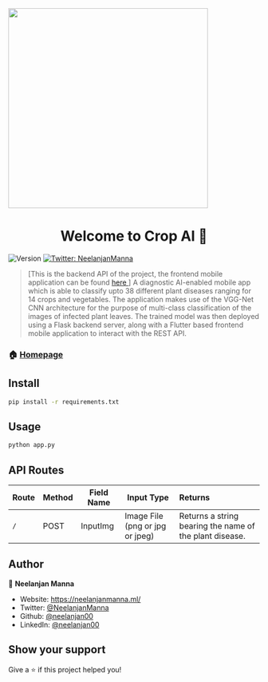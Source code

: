 <img src="https://firebasestorage.googleapis.com/v0/b/neelanjan-manna.appspot.com/o/project-images%2FCropAI.jpeg?alt=media&token=f0abab94-53d7-4c23-92bb-6931283f85e4" width="400" />
<h1 align="center">Welcome to Crop AI 👋</h1>
<p>
  <img alt="Version" src="https://img.shields.io/badge/version-1.0-blue.svg?cacheSeconds=2592000" />
  <a href="https://twitter.com/NeelanjanManna" target="_blank">
    <img alt="Twitter: NeelanjanManna" src="https://img.shields.io/twitter/follow/NeelanjanManna.svg?style=social" />
  </a>
</p>

> [This is the backend API of the project, the frontend mobile application can be found <a href="https://github.com/neelanjan00/Crop-AI-Frontend"> here </a>] A diagnostic AI-enabled mobile app which is able to classify upto 38 different plant diseases ranging for 14 crops and vegetables. The application makes use of the VGG-Net CNN architecture for the purpose of multi-class classification of the images of infected plant leaves. The trained model was then deployed using a Flask backend server, along with a Flutter based frontend mobile application to interact with the REST API.

### 🏠 [Homepage](https://github.com/neelanjan00/Crop-AI)

## Install

```sh
pip install -r requirements.txt
```

## Usage

```sh
python app.py
```
## API Routes
| Route  | Method | Field Name | Input Type | Returns |
|:-------|--------|------------|------------|:------------|
| `/`  |    POST    | InputImg | Image File (png or jpg or jpeg) | Returns a string bearing the name of the plant disease. |

## Author

👤 **Neelanjan Manna**

* Website: https://neelanjanmanna.ml/
* Twitter: [@NeelanjanManna](https://twitter.com/NeelanjanManna)
* Github: [@neelanjan00](https://github.com/neelanjan00)
* LinkedIn: [@neelanjan00](https://linkedin.com/in/neelanjan00)

## Show your support

Give a ⭐️ if this project helped you!
